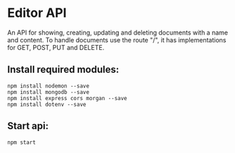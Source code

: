 # Editor API

An API for showing, creating, updating and deleting documents with a name and content.
To handle documents use the route "/", it has implementations for GET, POST, PUT and DELETE.

## Install required modules:

    npm install nodemon --save
    npm install mongodb --save
    npm install express cors morgan --save
    npm install dotenv --save

## Start api: 

`npm start`

